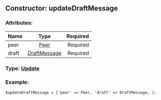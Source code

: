 ## Constructor: updateDraftMessage  

### Attributes:

| Name     |    Type       | Required |
|----------|:-------------:|---------:|
|peer|[Peer](../types/Peer.md) | Required|
|draft|[DraftMessage](../types/DraftMessage.md) | Required|


### Type: [Update](../types/Update.md)

### Example:


```
$updateDraftMessage = ['peer' => Peer, 'draft' => DraftMessage, ];
```